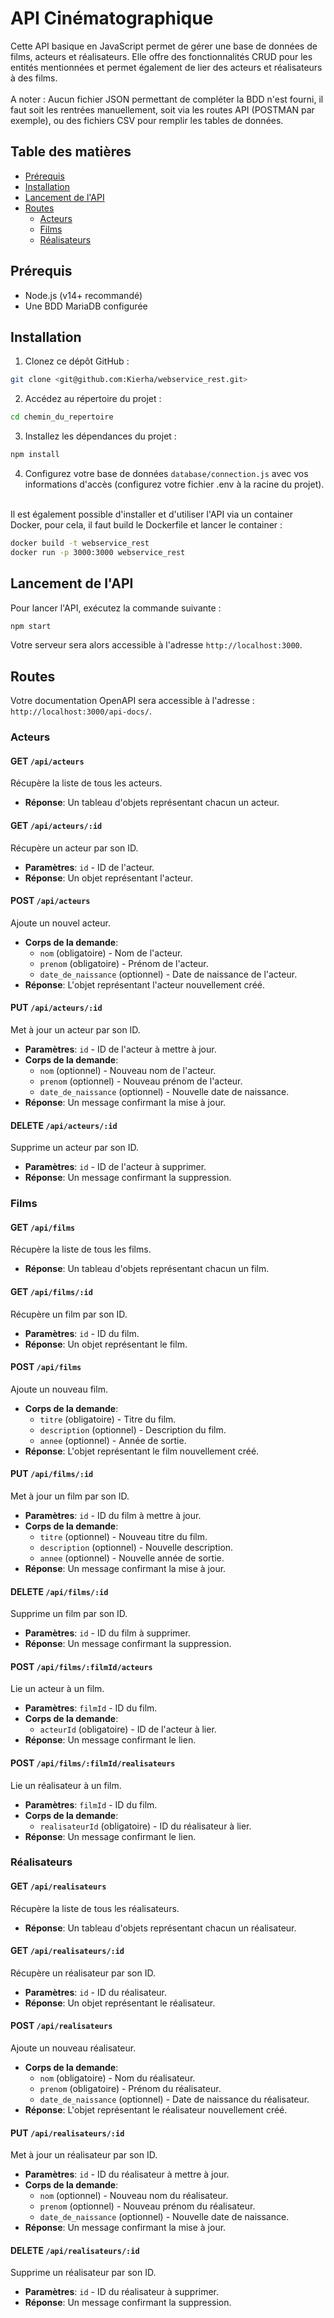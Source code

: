 # API Cinématographique

Cette API basique en JavaScript permet de gérer une base de données de films, acteurs et réalisateurs. Elle offre des fonctionnalités CRUD pour les entités mentionnées et permet également de lier des acteurs et réalisateurs à des films.
<br>
<br>
A noter : Aucun fichier JSON permettant de compléter la BDD n'est fourni, il faut soit les rentrées manuellement, soit via les routes API (POSTMAN par exemple), ou des fichiers CSV pour remplir les tables de données.

## Table des matières

- [Prérequis](#prérequis)
- [Installation](#installation)
- [Lancement de l'API](#lancement-de-lapi)
- [Routes](#routes)
  - [Acteurs](#acteurs)
  - [Films](#films)
  - [Réalisateurs](#réalisateurs)

## Prérequis

- Node.js (v14+ recommandé)
- Une BDD MariaDB configurée

## Installation

1. Clonez ce dépôt GitHub :

```bash
git clone <git@github.com:Kierha/webservice_rest.git>
```

2. Accédez au répertoire du projet :

```bash
cd chemin_du_repertoire
```

3. Installez les dépendances du projet :

```bash
npm install
```

4. Configurez votre base de données `database/connection.js` avec vos informations d'accès (configurez votre fichier .env à la racine du projet).
   <br>
   <br>

Il est également possible d'installer et d'utiliser l'API via un container Docker, pour cela, il faut build le Dockerfile et lancer le container :

```bash
docker build -t webservice_rest
docker run -p 3000:3000 webservice_rest
```

## Lancement de l'API

Pour lancer l'API, exécutez la commande suivante :

```bash
npm start
```

Votre serveur sera alors accessible à l'adresse `http://localhost:3000`.

## Routes

Votre documentation OpenAPI sera accessible à l'adresse : `http://localhost:3000/api-docs/`.

### Acteurs

#### **GET** `/api/acteurs`

Récupère la liste de tous les acteurs.

- **Réponse**: Un tableau d'objets représentant chacun un acteur.

#### **GET** `/api/acteurs/:id`

Récupère un acteur par son ID.

- **Paramètres**: `id` - ID de l'acteur.
- **Réponse**: Un objet représentant l'acteur.

#### **POST** `/api/acteurs`

Ajoute un nouvel acteur.

- **Corps de la demande**:
  - `nom` (obligatoire) - Nom de l'acteur.
  - `prenom` (obligatoire) - Prénom de l'acteur.
  - `date_de_naissance` (optionnel) - Date de naissance de l'acteur.
- **Réponse**: L'objet représentant l'acteur nouvellement créé.

#### **PUT** `/api/acteurs/:id`

Met à jour un acteur par son ID.

- **Paramètres**: `id` - ID de l'acteur à mettre à jour.
- **Corps de la demande**:
  - `nom` (optionnel) - Nouveau nom de l'acteur.
  - `prenom` (optionnel) - Nouveau prénom de l'acteur.
  - `date_de_naissance` (optionnel) - Nouvelle date de naissance.
- **Réponse**: Un message confirmant la mise à jour.

#### **DELETE** `/api/acteurs/:id`

Supprime un acteur par son ID.

- **Paramètres**: `id` - ID de l'acteur à supprimer.
- **Réponse**: Un message confirmant la suppression.

### Films

#### **GET** `/api/films`

Récupère la liste de tous les films.

- **Réponse**: Un tableau d'objets représentant chacun un film.

#### **GET** `/api/films/:id`

Récupère un film par son ID.

- **Paramètres**: `id` - ID du film.
- **Réponse**: Un objet représentant le film.

#### **POST** `/api/films`

Ajoute un nouveau film.

- **Corps de la demande**:
  - `titre` (obligatoire) - Titre du film.
  - `description` (optionnel) - Description du film.
  - `annee` (optionnel) - Année de sortie.
- **Réponse**: L'objet représentant le film nouvellement créé.

#### **PUT** `/api/films/:id`

Met à jour un film par son ID.

- **Paramètres**: `id` - ID du film à mettre à jour.
- **Corps de la demande**:
  - `titre` (optionnel) - Nouveau titre du film.
  - `description` (optionnel) - Nouvelle description.
  - `annee` (optionnel) - Nouvelle année de sortie.
- **Réponse**: Un message confirmant la mise à jour.

#### **DELETE** `/api/films/:id`

Supprime un film par son ID.

- **Paramètres**: `id` - ID du film à supprimer.
- **Réponse**: Un message confirmant la suppression.

#### **POST** `/api/films/:filmId/acteurs`

Lie un acteur à un film.

- **Paramètres**: `filmId` - ID du film.
- **Corps de la demande**:
  - `acteurId` (obligatoire) - ID de l'acteur à lier.
- **Réponse**: Un message confirmant le lien.

#### **POST** `/api/films/:filmId/realisateurs`

Lie un réalisateur à un film.

- **Paramètres**: `filmId` - ID du film.
- **Corps de la demande**:
  - `realisateurId` (obligatoire) - ID du réalisateur à lier.
- **Réponse**: Un message confirmant le lien.

### Réalisateurs

#### **GET** `/api/realisateurs`

Récupère la liste de tous les réalisateurs.

- **Réponse**: Un tableau d'objets représentant chacun un réalisateur.

#### **GET** `/api/realisateurs/:id`

Récupère un réalisateur par son ID.

- **Paramètres**: `id` - ID du réalisateur.
- **Réponse**: Un objet représentant le réalisateur.

#### **POST** `/api/realisateurs`

Ajoute un nouveau réalisateur.

- **Corps de la demande**:
  - `nom` (obligatoire) - Nom du réalisateur.
  - `prenom` (obligatoire) - Prénom du réalisateur.
  - `date_de_naissance` (optionnel) - Date de naissance du réalisateur.
- **Réponse**: L'objet représentant le réalisateur nouvellement créé.

#### **PUT** `/api/realisateurs/:id`

Met à jour un réalisateur par son ID.

- **Paramètres**: `id` - ID du réalisateur à mettre à jour.
- **Corps de la demande**:
  - `nom` (optionnel) - Nouveau nom du réalisateur.
  - `prenom` (optionnel) - Nouveau prénom du réalisateur.
  - `date_de_naissance` (optionnel) - Nouvelle date de naissance.
- **Réponse**: Un message confirmant la mise à jour.

#### **DELETE** `/api/realisateurs/:id`

Supprime un réalisateur par son ID.

- **Paramètres**: `id` - ID du réalisateur à supprimer.
- **Réponse**: Un message confirmant la suppression.
